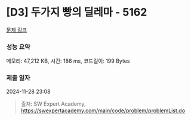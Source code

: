 # [D3] 두가지 빵의 딜레마 - 5162 

[문제 링크](https://swexpertacademy.com/main/code/problem/problemDetail.do?contestProbId=AWTaTDua3OoDFAVT) 

### 성능 요약

메모리: 47,212 KB, 시간: 186 ms, 코드길이: 199 Bytes

### 제출 일자

2024-11-28 23:08



> 출처: SW Expert Academy, https://swexpertacademy.com/main/code/problem/problemList.do